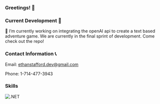 ### Greetings! 👋

### Current Development 🚧
 🔭 I’m currently working on integrating the openAI api to create a text based adventure game. We are currently in the final sprint of development. Come check out the repo!

### Contact Information 📞
Email: ethanstafford.dev@gmail.com

Phone: 1-714-477-3943

### Skills
![.NET](https://img.shields.io/badge/4.8-blue?logo=dotnet&logoColor=white&labelColor=gray)
